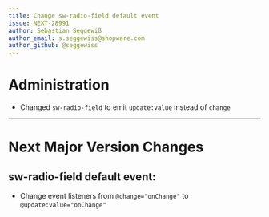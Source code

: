 ```yaml
---
title: Change sw-radio-field default event
issue: NEXT-28991
author: Sebastian Seggewiß
author_email: s.seggewiss@shopware.com
author_github: @seggewiss
---
```

# Administration
* Changed `sw-radio-field` to emit `update:value` instead of `change`
___
# Next Major Version Changes
## sw-radio-field default event:
* Change event listeners from `@change="onChange"` to `@update:value="onChange"`
